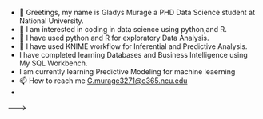 - 👋 Greetings, my name is Gladys Murage a PHD Data Science student at National University.
- 👀 I am interested in coding in data science using python,and R.
- 🌱 I have used python and R  for exploratory Data Analysis.
- 💞️ I have used KNIME workflow for Inferential and Predictive Analysis.
- I have completed learning Databases and Business Intelligence using My SQL Workbench.
- I am currently learning Predictive Modeling for machine leaerning
- 📫 How to reach me G.murage3271@o365.ncu.edu
- 
--->
